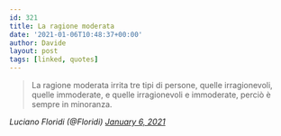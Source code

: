 ```yaml
---
id: 321
title: La ragione moderata
date: '2021-01-06T10:48:37+00:00'
author: Davide
layout: post
tags: [linked, quotes]
---
```


> La ragione moderata irrita tre tipi di persone, quelle irragionevoli, quelle immoderate, e quelle irragionevoli e immoderate, perciò è sempre in minoranza.

<cite>Luciano Floridi (@Floridi) [January 6, 2021](https://twitter.com/Floridi/status/1346745230113046528?ref_src=twsrc%5Etfw)</cite>